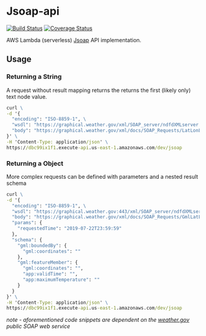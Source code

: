 # Jsoap-api

[![Build Status][ci-img]][ci]
[![Coverage Status][coveralls-img]][coveralls]

AWS Lambda (serverless) [Jsoap][jsoap] API implementation.

## Usage

### Returning a String
A request without result mapping returns the returns the first (likely only) text node value. 
```cmd
curl \
-d '{
  "encoding": "ISO-8859-1", \
  "wsdl": "https://graphical.weather.gov/xml/SOAP_server/ndfdXMLserver.php",
  "body": "https://graphical.weather.gov/xml/docs/SOAP_Requests/LatLonListZipCode.xml",
}' \
-H 'Content-Type: application/json' \
https://dbc99ix1f1.execute-api.us-east-1.amazonaws.com/dev/jsoap
```

### Returning a Object
More complex requests can be defined with parameters and a nested result schema
```cmd
curl \
-d '{
  "encoding": "ISO-8859-1", \
  "wsdl": "https://graphical.weather.gov:443/xml/SOAP_server/ndfdXMLserver.php",
  "body": "https://graphical.weather.gov/xml/docs/SOAP_Requests/GmlLatLonList.xml",  
  "params": {
    "requestedTime": "2019-07-22T23:59:59"
  },
  "schema": {
    "gml:boundedBy": {
      "gml:coordinates": ""
    },
    "gml:featureMember": {
      "gml:coordinates": "",
      "app:validTime": "",
      "app:maximumTemperature": ""
    }
  }
}' \
-H 'Content-Type: application/json' \
https://dbc99ix1f1.execute-api.us-east-1.amazonaws.com/dev/jsoap
```

*note - aforementioned code snippets are dependent on the [weather.gov][wg] public SOAP web service*

[jsoap]: https://github.com/connorvanelswyk/jsoap
[wg]: https://www.weather.gov
[ci-img]: https://api.travis-ci.com/connorvanelswyk/LambdaSOAP.svg?branch=master
[ci]: https://travis-ci.com/connorvanelswyk/LambdaSOAP
[coveralls-img]: https://coveralls.io/repos/github/connorvanelswyk/LambdaSOAP/badge.svg?branch=master
[coveralls]: https://coveralls.io/github/connorvanelswyk/LambdaSOAP?branch=master   
[open-closed]: https://en.wikipedia.org/wiki/Open–closed_principle
[aws-lambda]: https://aws.amazon.com/lambda/
[rest]: https://en.wikipedia.org/wiki/Representational_state_transfer
[soap]: https://en.wikipedia.org/wiki/SOAP
